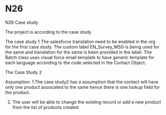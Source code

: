 # N26
N26 Case study

The project is according to the case study

The case study 1
The salesforce translation need to be enabled in the org for the first case study.
The custom label EN_Survey_MSG is being used for the same and translation for the same is been provided in the label.
The Batch class uses visual force email template  to have generic template for each language according to the code selected in the Contact 
Object.



The Case Study 2

Assumption:
1.The case study2 has a assumption that the contact will have only one product associated to the same hence there is one lookup field
for the product.

2. The user will be able to change the existing record or add a new product from the list of products created

